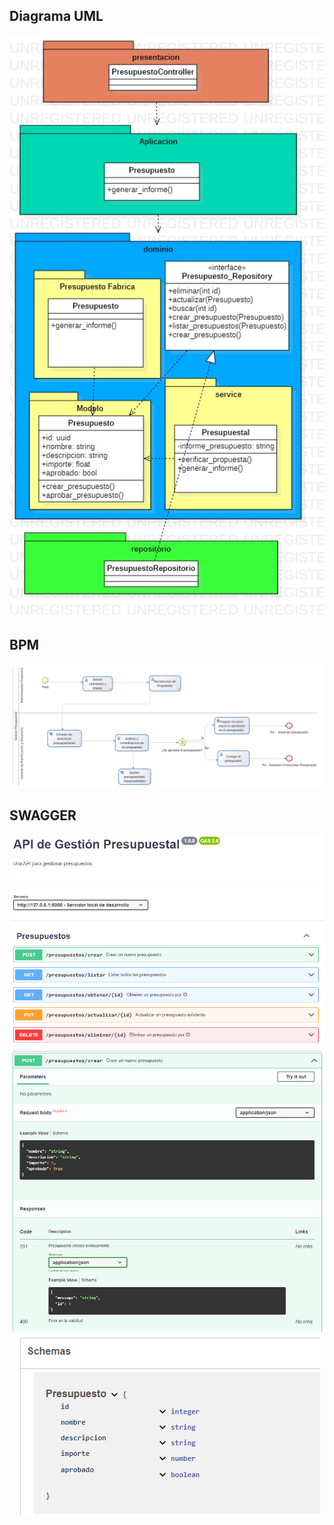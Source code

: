 ## Diagrama UML
<img src="docs/uml_.jpg" alt="Arquitectura General"/>

## BPM

<img src="docs/bonita.png" alt="Arquitectura General"/>

## SWAGGER

<img src="docs/swagger1.png" alt="SWAGGER"/>

<img src="docs/swagger2.png" alt="SWAGGER"/>

<img src="docs/swagger3.png" alt="SWAGGER"/>
